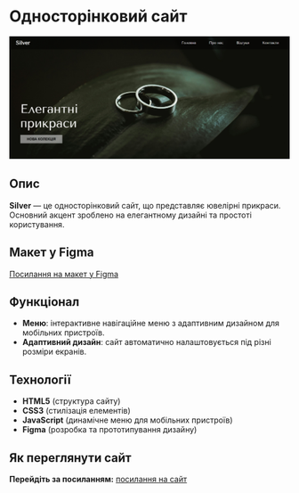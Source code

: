 # Односторінковий сайт 

![Скріншот сайту](https://github.com/tsisar-daria/jewelry/blob/main/img/screen.png)

## Опис
**Silver** — це односторінковий сайт, що представляє ювелірні прикраси. Основний акцент зроблено на елегантному дизайні та простоті користування.

## Макет у Figma
[Посилання на макет у Figma](https://www.figma.com/design/bMGJVNAv2dTfYXzArvZx0z/JewelrySite?node-id=0-1&t=zeRs4mQA9tn63XbJ-1)

## Функціонал

- **Меню**: інтерактивне навігаційне меню з адаптивним дизайном для мобільних пристроїв.
- **Адаптивний дизайн**: сайт автоматично налаштовується під різні розміри екранів.

## Технології

- **HTML5** (структура сайту)
- **CSS3** (стилізація елементів)
- **JavaScript** (динамічне меню для мобільних пристроїв)
- **Figma** (розробка та прототипування дизайну)

## Як переглянути сайт
**Перейдіть за посиланням:** [посилання на сайт](https://github.com/tsisar-daria/jewelry/blob/main/img/screen.png)
